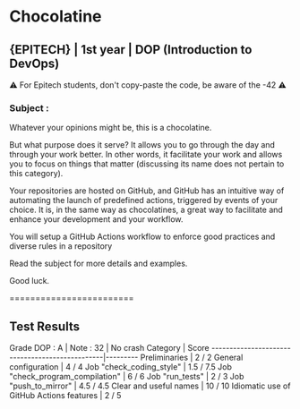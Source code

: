 # Chocolatine
## {EPITECH} | 1st year | DOP (Introduction to DevOps)

⚠️ For Epitech students, don't copy-paste the code, be aware of the -42 ⚠️

### Subject : &nbsp;

Whatever your opinions might be, this is a chocolatine.

But what purpose does it serve? It allows you to go through the day and through your work better. In other
words, it facilitate your work and allows you to focus on things that matter (discussing its name does not
pertain to this category).

Your repositories are hosted on GitHub, and GitHub has an intuitive way of automating the launch of predefined actions, triggered by events of your choice. It is, in the same way as chocolatines, a great way to
facilitate and enhance your development and your workflow.

You will setup a GitHub Actions workflow to enforce good practices and diverse rules in a
repository

Read the subject for more details and examples.

Good luck.

========================

## Test Results
Grade DOP : A | Note : 32 | No crash
Category                                        | Score
------------------------------------------------|---------
Preliminaries                                   | 2 / 2
General configuration                           | 4 / 4
Job "check_coding_style"                        | 1.5 / 7.5
Job "check_program_compilation"                 | 6 / 6
Job "run_tests"                                 | 2 / 3
Job "push_to_mirror"                            | 4.5 / 4.5
Clear and useful names                          | 10 / 10
Idiomatic use of GitHub Actions features        | 2 / 5


